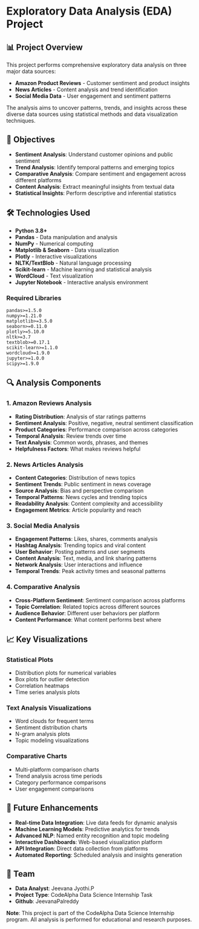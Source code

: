 # Exploratory Data Analysis (EDA) Project

## 📊 Project Overview

This project performs comprehensive exploratory data analysis on three major data sources:
- **Amazon Product Reviews** - Customer sentiment and product insights
- **News Articles** - Content analysis and trend identification
- **Social Media Data** - User engagement and sentiment patterns

The analysis aims to uncover patterns, trends, and insights across these diverse data sources using statistical methods and data visualization techniques.

## 🎯 Objectives

- **Sentiment Analysis**: Understand customer opinions and public sentiment
- **Trend Analysis**: Identify temporal patterns and emerging topics
- **Comparative Analysis**: Compare sentiment and engagement across different platforms
- **Content Analysis**: Extract meaningful insights from textual data
- **Statistical Insights**: Perform descriptive and inferential statistics


## 🛠️ Technologies Used

- **Python 3.8+**
- **Pandas** - Data manipulation and analysis
- **NumPy** - Numerical computing
- **Matplotlib & Seaborn** - Data visualization
- **Plotly** - Interactive visualizations
- **NLTK/TextBlob** - Natural language processing
- **Scikit-learn** - Machine learning and statistical analysis
- **WordCloud** - Text visualization
- **Jupyter Notebook** - Interactive analysis environment


### Required Libraries

```
pandas>=1.5.0
numpy>=1.21.0
matplotlib>=3.5.0
seaborn>=0.11.0
plotly>=5.10.0
nltk>=3.7
textblob>=0.17.1
scikit-learn>=1.1.0
wordcloud>=1.9.0
jupyter>=1.0.0
scipy>=1.9.0
```

## 🔍 Analysis Components

### 1. Amazon Reviews Analysis
- **Rating Distribution**: Analysis of star ratings patterns
- **Sentiment Analysis**: Positive, negative, neutral sentiment classification
- **Product Categories**: Performance comparison across categories
- **Temporal Analysis**: Review trends over time
- **Text Analysis**: Common words, phrases, and themes
- **Helpfulness Factors**: What makes reviews helpful

### 2. News Articles Analysis
- **Content Categories**: Distribution of news topics
- **Sentiment Trends**: Public sentiment in news coverage
- **Source Analysis**: Bias and perspective comparison
- **Temporal Patterns**: News cycles and trending topics
- **Readability Analysis**: Content complexity and accessibility
- **Engagement Metrics**: Article popularity and reach

### 3. Social Media Analysis
- **Engagement Patterns**: Likes, shares, comments analysis
- **Hashtag Analysis**: Trending topics and viral content
- **User Behavior**: Posting patterns and user segments
- **Content Analysis**: Text, media, and link sharing patterns
- **Network Analysis**: User interactions and influence
- **Temporal Trends**: Peak activity times and seasonal patterns

### 4. Comparative Analysis
- **Cross-Platform Sentiment**: Sentiment comparison across platforms
- **Topic Correlation**: Related topics across different sources
- **Audience Behavior**: Different user behaviors per platform
- **Content Performance**: What content performs best where

## 📈 Key Visualizations

### Statistical Plots
- Distribution plots for numerical variables
- Box plots for outlier detection
- Correlation heatmaps
- Time series analysis plots

### Text Analysis Visualizations
- Word clouds for frequent terms
- Sentiment distribution charts
- N-gram analysis plots
- Topic modeling visualizations

### Comparative Charts
- Multi-platform comparison charts
- Trend analysis across time periods
- Category performance comparisons
- User engagement comparisons


## 🔮 Future Enhancements

- **Real-time Data Integration**: Live data feeds for dynamic analysis
- **Machine Learning Models**: Predictive analytics for trends
- **Advanced NLP**: Named entity recognition and topic modeling
- **Interactive Dashboards**: Web-based visualization platform
- **API Integration**: Direct data collection from platforms
- **Automated Reporting**: Scheduled analysis and insights generation


## 👥 Team

- **Data Analyst**: Jeevana Jyothi.P
- **Project Type**: CodeAlpha Data Science Internship Task
- **Github**: JeevanaPalreddy


**Note**: This project is part of the CodeAlpha Data Science Internship program. All analysis is performed for educational and research purposes.